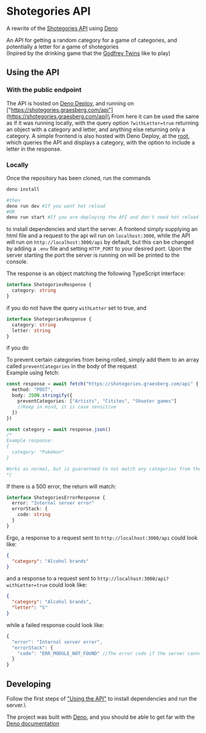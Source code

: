 # Shotegories API
A rewrite of the [Shotegories API](https://github.com/henrygraesberg/Shotegories) using [Deno](https://deno.com/)

An API for getting a random category for a game of categories, and potentially a letter for a game of shotegories\
(Inpired by the drinking game that the [Godfrey Twins](https://www.youtube.com/@godfreytwins) like to play)

## Using the API
### With the public endpoint
The API is hosted on [Deno Deploy](https://deno.com/deploy), and running on ["https://shotegories.graesberg.com/api"](https://shotegories.graesberg.com/api)\
From here it can be used the same as if it was running locally, with the query option ```?withLetter=true``` returning an object with a category and letter, and anything else returning only a category. A simple frontend is also hosted with Deno Deploy, at the [root](https://shotegories.graesberg.com), which queries the API and displays a category, with the option to include a letter in the response.

### Locally
Once the repository has been cloned, run the commands
```bash
deno install

#then
deno run dev #If you want hot reload
#OR
deno run start #If you are deploying the API and don't need hot reload
```
to install dependencies and start the server. A frontend simply supplying an html file and a request to the api wil run on ```localhost:3000```, while the API will run on ```http://localhost:3000/api``` by default, but this can be changed by adding a ```.env``` file and setting ```HTTP_PORT``` to your desired port. Upon the server starting the port the server is running on will be printed to the console.

The response is an object matching the following TypeScript interface:
```ts
interface ShotegoriesResponse {
  category: string
}
```
if you do not have the query ```withLetter``` set to true, and
```ts
interface ShotegoriesResponse {
  category: string
  letter: string
}
```
if you do

To prevent certain categories from being rolled, simply add them to an array called ```preventCategories``` in the body of the request\
Example using fetch:
```ts
const response = await fetch("https://shotegories.graesberg.com/api" {
  method: "POST",
  body: JSON.stringify({
    preventCategories: ["Artists", "Citites", "Shooter games"]
    //Keep in mind, it is case sensitive
  })
})

const category = await response.json()
/*
Example response:
{
  category: "Pokémon"
}

Works as normal, but is guaranteed to not match any categories from the "preventCategories" array
*/
```

If there is a 500 error, the return will match:
```ts
interface ShotegoriesErrorResponse {
  error: "Internal server error"
  errorStack: {
    code: string
  }
}
```

Ergo, a response to a request sent to ```http://localhost:3000/api``` could look like:
```json
{
  "category": "Alcohol brands"
}
```
and a response to a request sent to ```http://localhost:3000/api?withLetter=true``` could look like:
```json
{
  "category": "Alcohol brands",
  "letter": "S"
}
```
while a failed response could look like:
```js
{
  "error": "Internal server error",
  "errorStack": {
    "code": "ERR_MODULE_NOT_FOUND" //The error code if the server cannot find the categories.json file
  }
}
```

## Developing
Follow the first steps of ["Using the API"](#using-the-api) to install dependencies and run the server.\

The project was built with [Deno](https://deno.com/), and you should be able to get far with the [Deno documentation](https://docs.deno.com/)
